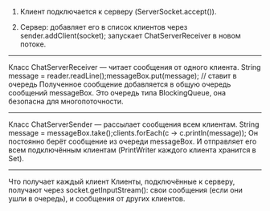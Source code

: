 1. Клиент подключается к серверу (ServerSocket.accept()).

2. Сервер:
добавляет его в список клиентов через sender.addClient(socket);
запускает ChatServerReceiver в новом потоке.

---
Класс ChatServerReceiver — читает сообщения от одного клиента.
String message = reader.readLine();messageBox.put(message); // ставит в очередь
Полученное сообщение добавляется в общую очередь сообщений messageBox.
Это очередь типа BlockingQueue<String>, она безопасна для многопоточности.

---
Класс ChatServerSender — рассылает сообщения всем клиентам.
String message = messageBox.take();clients.forEach(c -> c.println(message));
Он постоянно берёт сообщение из очереди messageBox.
И отправляет его всем подключённым клиентам (PrintWriter каждого клиента хранится в Set).

---
 Что получает каждый клиент
Клиенты, подключённые к серверу, получают через socket.getInputStream():
свои сообщения (если они ушли в очередь), и сообщения от других клиентов.

